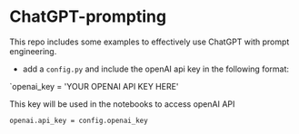 # ChatGPT-prompting

This repo includes some examples to effectively use ChatGPT with prompt engineering. 

- add a `config.py` and include the openAI api key in the following format:

`openai_key = 'YOUR OPENAI API KEY HERE'

This key will be used in the notebooks to access openAI API

`openai.api_key = config.openai_key`
